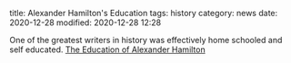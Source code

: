 title: Alexander Hamilton's Education
tags: history
category: news
date: 2020-12-28
modified: 2020-12-28 12:28

One of the greatest writers in history was effectively home schooled and self educated.  [The Education of Alexander Hamilton](https://heathervoight.com/2017/12/20/the-education-of-alexander-hamilton/)

